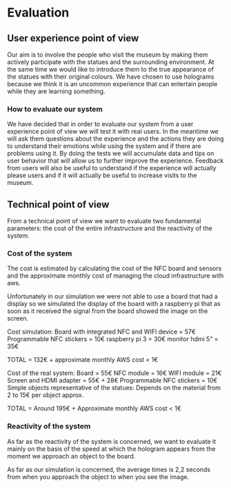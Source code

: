 # Evaluation 


## User experience point of view
Our aim is to involve the people who visit the museum by making them actively participate with the statues and the surrounding environment.
At the same time we would like to introduce them to the true appearance of the statues with their original colours.
We have chosen to use holograms because we think it is an uncommon experience that can entertain people while they are learning something. 


### How to evaluate our system
We have decided that in order to evaluate our system from a user experience point of view we will test it with real users.
In the meantime we will ask them questions about the experience and the actions they are doing to understand their emotions while using the system and if there are problems using it.
By doing the tests we will accumulate data and tips on user behavior that will allow us to further improve the experience.
Feedback from users will also be useful to understand if the experience will actually please users and if it will actually
be useful to increase visits to the museum.



## Technical point of view
From a technical point of view we want to evaluate two fundamental parameters: the cost of the entire infrastructure and the reactivity of the system.

### Cost of the system
The cost is estimated by calculating the cost of the NFC board and sensors and the approximate monthly cost of managing the cloud infrastructure with aws.

Unfortunately in our simulation we were not able to use a board that had a display so we simulated the display of the board with a raspberry pi that as soon as it received the signal from the board showed the image on the screen.


Cost simulation:
Board with integrated NFC and WIFI device = 57€
Programmable NFC stickers = 10€
raspberry pi 3 = 30€
monitor hdmi 5" = 35€

TOTAL = 132€ + approximate monthly AWS cost < 1€


Cost of the real system:
Board = 55€
NFC module = 16€
WIFI module = 21€
Screen and HDMI adapter = 55€ + 28€
Programmable NFC stickers = 10€
Simple objects representative of the statues:  Depends on the material from 2 to 15€ per object approx.

TOTAL = Around 195€ + Approximate monthly AWS cost < 1€




### Reactivity of the system
As far as the reactivity of the system is concerned, we want to evaluate it mainly on the basis of the speed at which the hologram appears from the moment we approach an object to the board.

As far as our simulation is concerned, the average times is 2,2 seconds from when you approach the object to when you see the image.




